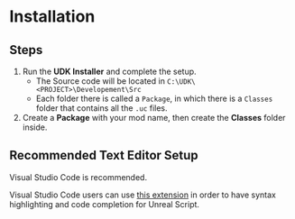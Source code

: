 # Installation

## Steps

1. Run the **UDK Installer** and complete the setup.
   - The Source code will be located in `C:\UDK\<PROJECT>\Developement\Src`
   - Each folder there is called a `Package`, in which there is a `Classes` folder that contains all the `.uc` files.
2. Create a **Package** with your mod name, then create the **Classes** folder inside.

## Recommended Text Editor Setup

Visual Studio Code is recommended.

Visual Studio Code users can use [this extension](https://marketplace.visualstudio.com/items?itemName=EliotVU.uc) in order to have syntax highlighting and code completion for Unreal Script.
